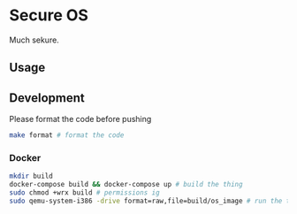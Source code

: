 # Secure OS

Much sekure.

## Usage

## Development

Please format the code before pushing

```bash
make format # format the code
```

### Docker

```bash
mkdir build
docker-compose build && docker-compose up # build the thing
sudo chmod +wrx build # permissions ig
sudo qemu-system-i386 -drive format=raw,file=build/os_image # run the thing
```
